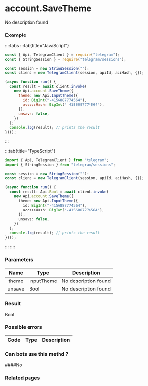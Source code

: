 # account.SaveTheme

No description found

### [](#example)Example

::::tabs
:::tab{title="JavaScript"}

```js
const { Api, TelegramClient } = require("telegram");
const { StringSession } = require("telegram/sessions");

const session = new StringSession("");
const client = new TelegramClient(session, apiId, apiHash, {});

(async function run() {
  const result = await client.invoke(
    new Api.account.SaveTheme({
      theme: new Api.InputTheme({
        id: BigInt("-4156887774564"),
        accessHash: BigInt("-4156887774564"),
      }),
      unsave: false,
    })
  );
  console.log(result); // prints the result
})();
```

:::

:::tab{title="TypeScript"}

```ts
import { Api, TelegramClient } from "telegram";
import { StringSession } from "telegram/sessions";

const session = new StringSession("");
const client = new TelegramClient(session, apiId, apiHash, {});

(async function run() {
  const result: Api.Bool = await client.invoke(
    new Api.account.SaveTheme({
      theme: new Api.InputTheme({
        id: BigInt("-4156887774564"),
        accessHash: BigInt("-4156887774564"),
      }),
      unsave: false,
    })
  );
  console.log(result); // prints the result
})();
```

:::
::::

### [](#parameters)Parameters

|  Name  | Type       | Description          |
| :----: | ---------- | -------------------- |
| theme  | InputTheme | No description found |
| unsave | Bool       | No description found |

### [](#result)Result

Bool

### [](#possible-errors)Possible errors

| Code | Type | Description |
| :--: | ---- | ----------- |

### [](#can-bots-use-this-method)Can bots use this methd ?

####No

### [](#related-pages)Related pages
